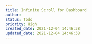 ```yaml
---
title: Infinite Scroll for Dashboard
author: 
status: Todo
priority: High
created_date: 2021-12-04 14:46:38
updated_date: 2021-12-04 14:46:38
---
```


